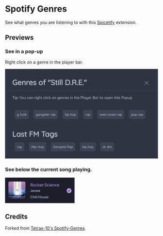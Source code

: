 # Spotify Genres

See what genres you are listening to with this [Spicetify](https://spicetify.app/) extension.

## Previews

### See in a pop-up

Right click on a genre in the player bar.

![Pop-up](assets/popup.png)

### See below the current song playing.

![Currently-Playing](assets/currently-playing.png)

## Credits

Forked from [Tetrax-10's Spotify-Genres](https://github.com/Tetrax-10/Spicetify-Extensions).
